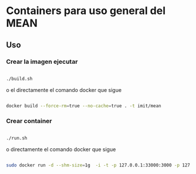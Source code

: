 # Containers para uso general del MEAN

## Uso


### Crear la imagen ejecutar 

```bash

./build.sh

```

o el directamente el comando docker que sigue

```bash

docker build --force-rm=true --no-cache=true . -t imit/mean

```
	

### Crear container

```bash

./run.sh

```

o directamente el comando docker que sigue

```bash

sudo docker run -d --shm-size=1g  -i -t -p 127.0.0.1:33000:3000 -p 127.0.0.1:34200:4200 -p 127.0.0.1:30080:80 -p 127.0.0.1:30443:443 -p 127.0.0.1:35279:35279 -p 127.0.0.1:38080:8080 -h dc-mean  -v /Users/luiz.quelves/projects/work/apps/app-demo:/opt/app -P --name="dc-mean" imit/mean 


```








